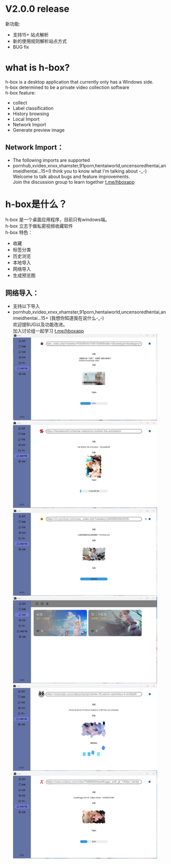 # V2.0.0 release
新功能:
- 支持15+ 站点解析
- 新的使用规则解析站点方式
- BUG fix
# what is h-box?
h-box is a desktop application that currently only has a Windows side.<br>
h-box determined to be a private video collection software<br>
h-box feature:<br>
   - collect<br>
   - Label classification<br>
   - History browsing<br>
   - Local Import<br>
   - Network Import<br>
   - Generate preview image<br>
## Network Import：<br>
   - The following imports are supported<br>
   - pornhub,xvideo,xnxx,xhamster,91porn,hentaiworld,uncensoredhentai,animeidhentai...15+(I think you to know what I'm talking about -_-)<br>
   Welcome to talk about bugs and feature improvements.<br>
   Join the discussion group to learn together [t.me/hboxapp](https://t.me/hboxapp)



# h-box是什么？

h-box 是一个桌面应用程序，目前只有windows端。<br>
h-box 立志于做私密视频收藏软件<br>
h-box 特色：<br>
   - 收藏<br>
   - 标签分类<br>
   - 历史浏览<br>
   - 本地导入<br>
   - 网络导入<br>
   - 生成预览图<br>
## 网络导入：<br>
   - 支持以下导入<br>
   - pornhub,xvideo,xnxx,xhamster,91porn,hentaiworld,uncensoredhentai,animeidhentai...15+ (我想你知道我在说什么-_-)<br>
   欢迎提BUG以及功能改进。<br>
   加入讨论组一起学习 [t.me/hboxapp](https://t.me/hboxapp)<br>
<img src="https://github.com/alishanjack/h-box/blob/main/img/91porn1.png" width="450" height="270"><img src="https://github.com/alishanjack/h-box/blob/main/img/hentai1.png" width="450" height="270">
<img src="https://github.com/alishanjack/h-box/blob/main/img/pornhub1.png" width="450" height="270"><img src="https://github.com/alishanjack/h-box/blob/main/img/tag.jpg" width="450" height="270">
<img src="https://github.com/alishanjack/h-box/blob/main/img/xhamster1.png" width="450" height="270"><img src="https://github.com/alishanjack/h-box/blob/main/img/xvideos1.png" width="450" height="270">
